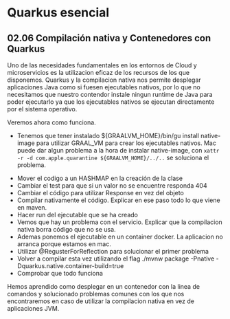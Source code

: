 # Quarkus esencial
## 02.06 Compilación nativa y Contenedores con Quarkus

Uno de las necesidades fundamentales en los entornos de Cloud y microservicios es la utilizacion eficaz de los recursos
de los que disponemos. 
Quarkus y la compilacion nativa nos permite desplegar aplicaciones Java como si fuesen ejecutables nativos, por lo que
no necesitamos que nuestro contendor instale ningun runtime de Java para poder ejecutarlo ya que los ejecutables nativos
se ejecutan directamente por el sistema operativo.

Veremos ahora como funciona.

- Tenemos que tener instalado ${GRAALVM_HOME}/bin/gu install native-image para utilizar GRAAL_VM para crear los ejecutables nativos.
  Mac puede dar algun problema a la hora de instalar native-image, con `xattr -r -d com.apple.quarantine ${GRAALVM_HOME}/../..` se
  soluciona el problema.
  
* Mover el codigo a un HASHMAP en la creación de la clase
* Cambiar el test para que si un valor no se encuentre responda 404
* Cambiar el código para utilizar Response en vez del objeto
* Compilar nativamente el código. Explicar en ese paso todo lo que viene en maven.
* Hacer run del ejecutable que se ha creado
* Vemos que hay un problema con el servicio. Explicar que la compilacion nativa borra código que no se usa.
* Ademas ponemos el ejecutable en un container docker. La aplicacion no arranca porque estamos en mac.  
* Utilizar @RegusterForReflection para solucionar el primer problema
* Volver a compilar esta vez utilizando el flag ./mvnw package -Pnative -Dquarkus.native.container-build=true  
* Comprobar que todo funciona

Hemos aprendido como desplegar en un contenedor con la linea de comandos y solucionado problemas comunes con los que nos encontraremos
en caso de utilizar la compilacion nativa en vez de aplicaciones JVM. 